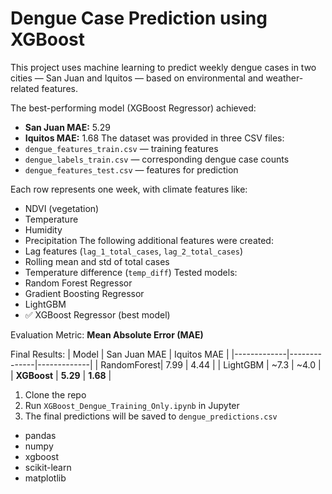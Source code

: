 # Dengue Case Prediction using XGBoost
This project uses machine learning to predict weekly dengue cases in two cities — San Juan and Iquitos — based on environmental and weather-related features.

The best-performing model (XGBoost Regressor) achieved:
- **San Juan MAE:** 5.29
- **Iquitos MAE:** 1.68
The dataset was provided in three CSV files:
- `dengue_features_train.csv` — training features
- `dengue_labels_train.csv` — corresponding dengue case counts
- `dengue_features_test.csv` — features for prediction

Each row represents one week, with climate features like:
- NDVI (vegetation)
- Temperature
- Humidity
- Precipitation
The following additional features were created:
- Lag features (`lag_1_total_cases`, `lag_2_total_cases`)
- Rolling mean and std of total cases
- Temperature difference (`temp_diff`)
Tested models:
- Random Forest Regressor
- Gradient Boosting Regressor
- LightGBM
- ✅ XGBoost Regressor (best model)

Evaluation Metric: **Mean Absolute Error (MAE)**

Final Results:
| Model       | San Juan MAE | Iquitos MAE |
|-------------|--------------|-------------|
| RandomForest| 7.99         | 4.44        |
| LightGBM    | ~7.3         | ~4.0        |
| **XGBoost** | **5.29**     | **1.68**    |
1. Clone the repo
2. Run `XGBoost_Dengue_Training_Only.ipynb` in Jupyter
3. The final predictions will be saved to `dengue_predictions.csv`
- pandas
- numpy
- xgboost
- scikit-learn
- matplotlib

